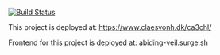 [![Build Status](https://travis-ci.com/por964/ca3group.svg?branch=main)](https://travis-ci.com/por964/ca3group)

This project is deployed at: https://www.claesvonh.dk/ca3chl/

Frontend for this project is deployed at: abiding-veil.surge.sh
